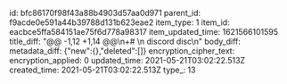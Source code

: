 id: bfc86170f98f43a88b4903d57aa0d971
parent_id: f9acde0e591a44b39788d131b623eae2
item_type: 1
item_id: eacbce5ffa584151ae75f6d778a98317
item_updated_time: 1621566101595
title_diff: "@@ -1,12 +1,14 @@\\n+# \\n discord disc\\n"
body_diff: 
metadata_diff: {"new":{},"deleted":[]}
encryption_cipher_text: 
encryption_applied: 0
updated_time: 2021-05-21T03:02:22.513Z
created_time: 2021-05-21T03:02:22.513Z
type_: 13